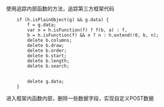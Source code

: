 使用追踪内部函数的方法，追踪第三方框架代码

		if (h.isPlainObject(g) && g.data) {
			f = g.data;
			var n = h.isFunction(f) ? f(b, a) : f,
			b = h.isFunction(f) && n ? n : h.extend(!0, b, n);
            delete b.columns;
            delete b.draw;
            delete b.order;
            delete b.start;
            delete b.length;
            delete b.search;

            
			delete g.data;
		}
        
进入框架内函数内部，删除一些数据字段，实现自定义POST数据